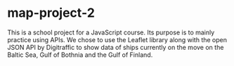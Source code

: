 # map-project-2

This is a school project for a JavaScript course. Its purpose is to mainly practice using APIs. We chose to use the Leaflet library along with the open JSON API by Digitraffic to show data of ships currently on the move on the Baltic Sea, Gulf of Bothnia and the Gulf of Finland.
